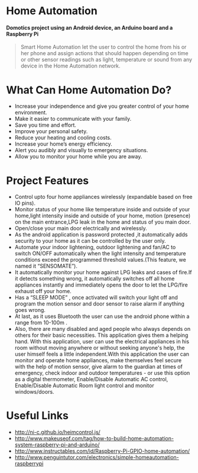 Home Automation
===============

#### Domotics project using an Android device, an Arduino board and a Raspberry Pi

> Smart Home Automation let the user to control the home from his or her phone and assign actions that should happen depending on time or other sensor readings such as light, temperature or sound from any device in the Home Automation network.

What Can Home Automation Do?
==
* Increase your independence and give you greater control of your home environment.
* Make it easier to communicate with your family.
* Save you time and effort.
* Improve your personal safety.
* Reduce your heating and cooling costs.
* Increase your home’s energy efficiency.
* Alert you audibly and visually to emergency situations.
* Allow you to monitor your home while you are away.

Project Features
==
* Control upto four home appliances wirelessly (expandable based on free IO pins).
* Monitor status of your home like temperature inside and outside of your home,light intensity inside and outside of your home, motion (presence) on the main entrance,LPG leak in the home and status of you main door.
* Open/close your main door electrically and wirelessly.
* As the android application is password protected ,it automatically adds security to your home as it can be controlled by the user only.
* Automate your indoor lightening, outdoor lightening and fan/AC to switch ON/OFF automatically when the light intensity and temperature conditions exceed the programmed threshold values.(This feature, we named it “SENSOMATE”).
* It automatically monitor your home against LPG leaks and cases of fire.If it detects something wrong, it automatically switches off all home appliances instantly and immediately opens the door to let the LPG/fire exhaust off your home.
* Has a “SLEEP MODE” , once activated will switch your light off and program the motion sensor and door sensor to raise alarm if anything goes wrong.
* At last, as it uses Bluetooth the user can use the android phone within a range from 10-100m .
* Also, there are many disabled and aged people who always depends on others for their basic necessities. This application gives them a helping hand. With this application, user can use the electrical appliances in his room without moving anywhere or without seeking anyone's help, the user himself feels a little independent.With this application the user can monitor and operate home appliances, make themselves feel secure with the help of motion sensor, give alarm to the guardian at times of emergency, check indoor and outdoor temperatures - or use this option as a digital thermometer, Enable/Disable Automatic AC control, Enable/Disable Automatic Room light control and monitor windows/doors.

Useful Links
==
* http://ni-c.github.io/heimcontrol.js/
* http://www.makeuseof.com/tag/how-to-build-home-automation-system-raspberry-pi-and-arduino/
* http://www.instructables.com/id/Raspberry-Pi-GPIO-home-automation/
* http://www.penguintutor.com/electronics/simple-homeautomation-raspberrypi